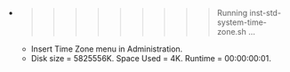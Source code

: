 * >>>>>>>>> Running inst-std-system-time-zone.sh ...
  * Insert Time Zone menu in Administration.
  * Disk size = 5825556K. Space Used = 4K. Runtime = 00:00:00:01.
